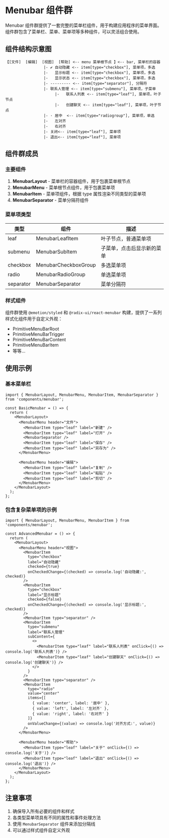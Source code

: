 # Menubar 组件群

Menubar 组件群提供了一套完整的菜单栏组件，用于构建应用程序的菜单界面。组件群包含了菜单栏、菜单、菜单项等多种组件，可以灵活组合使用。

## 组件结构示意图

```
【[文件]  [编辑]  [视图]  [帮助] <-- menu 菜单根节点 】<-- bar, 菜单栏的容器
                 |- ✔ 自动隐藏 <-- item[type="checkbox"], 菜单项，多选
                 |-   显示标题 <-- item[type="checkbox"], 菜单项，多选
                 |-   显示状态 <-- item[type="checkbox"], 菜单项，多选
                 |- --------- <-- item[type="separator"], 分隔符
                 |- 联系人管理 <-- item[type="submenu"], 菜单项，子菜单
                      |-   联系人列表 <-- item[type="leaf"], 菜单项，叶子节点
                      |-   创建聊天 <-- item[type="leaf"], 菜单项，叶子节点
                 |- · 居中  <-- item[type="radiogroup"], 菜单项，单选
                 |-   左对齐
                 |-   右对齐
                 |- 关闭<-- item[type="leaf"], 菜单项
                 |- 退出<-- item[type="leaf"], 菜单项
```

## 组件群成员

### 主要组件

1. **MenubarLayout** - 菜单栏的容器组件，用于包裹菜单根节点
2. **MenubarMenu** - 菜单根节点组件，用于包裹菜单项
3. **MenubarItem** - 菜单项组件，根据 type 属性渲染不同类型的菜单项
4. **MenubarSeparator** - 菜单分隔符组件

### 菜单项类型

| 类型 | 组件 | 描述 |
|------|------|------|
| leaf | MenubarLeafItem | 叶子节点，普通菜单项 |
| submenu | MenubarSubItem | 子菜单，点击后显示新的菜单 |
| checkbox | MenubarCheckboxGroup | 多选菜单项 |
| radio | MenubarRadioGroup | 单选菜单项 |
| separator | MenubarSeparator | 菜单分隔符 |

### 样式组件

组件群使用 `@emotion/styled` 和 `@radix-ui/react-menubar` 构建，提供了一系列样式化组件用于自定义外观：

- PrimitiveMenuBarRoot
- PrimitiveMenuBarTrigger
- PrimitiveMenuBarContent
- PrimitiveMenuBarItem
- 等等...

## 使用示例

### 基本菜单栏

```tsx
import { MenubarLayout, MenubarMenu, MenubarItem, MenubarSeparator } from 'components/menubar';

const BasicMenubar = () => {
  return (
    <MenubarLayout>
      <MenubarMenu header="文件">
        <MenubarItem type="leaf" label="新建" />
        <MenubarItem type="leaf" label="打开" />
        <MenubarSeparator />
        <MenubarItem type="leaf" label="保存" />
        <MenubarItem type="leaf" label="另存为" />
      </MenubarMenu>

      <MenubarMenu header="编辑">
        <MenubarItem type="leaf" label="复制" />
        <MenubarItem type="leaf" label="粘贴" />
        <MenubarItem type="leaf" label="剪切" />
      </MenubarMenu>
    </MenubarLayout>
  );
};
```

### 包含复杂菜单项的示例

```tsx
import { MenubarLayout, MenubarMenu, MenubarItem } from 'components/menubar';

const AdvancedMenubar = () => {
  return (
    <MenubarLayout>
      <MenubarMenu header="视图">
        <MenubarItem 
          type="checkbox" 
          label="自动隐藏" 
          checked={true} 
          onCheckedChange={(checked) => console.log('自动隐藏:', checked)} 
        />
        <MenubarItem 
          type="checkbox" 
          label="显示标题" 
          checked={false} 
          onCheckedChange={(checked) => console.log('显示标题:', checked)} 
        />
        <MenubarItem type="separator" />
        <MenubarItem 
          type="submenu" 
          label="联系人管理"
          subContent={
            <>
              <MenubarItem type="leaf" label="联系人列表" onClick={() => console.log('联系人列表')} />
              <MenubarItem type="leaf" label="创建聊天" onClick={() => console.log('创建聊天')} />
            </>
          }
        />
        <MenubarItem type="separator" />
        <MenubarItem 
          type="radio" 
          value="center"
          items={[
            { value: 'center', label: '居中' },
            { value: 'left', label: '左对齐' },
            { value: 'right', label: '右对齐' }
          ]}
          onValueChange={(value) => console.log('对齐方式:', value)}
        />
      </MenubarMenu>

      <MenubarMenu header="帮助">
        <MenubarItem type="leaf" label="关于" onClick={() => console.log('关于')} />
        <MenubarItem type="leaf" label="退出" onClick={() => console.log('退出')} />
      </MenubarMenu>
    </MenubarLayout>
  );
};
```

## 注意事项

1. 确保导入所有必要的组件和样式
2. 各类型菜单项具有不同的属性和事件处理方法
3. 使用 `MenubarSeparator` 组件来添加分隔线
4. 可以通过样式组件自定义外观 